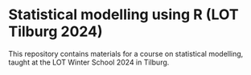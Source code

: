 # Statistical modelling using R (LOT Tilburg 2024)

This repository contains materials for a course on statistical modelling, taught at the LOT Winter School 2024 in Tilburg.